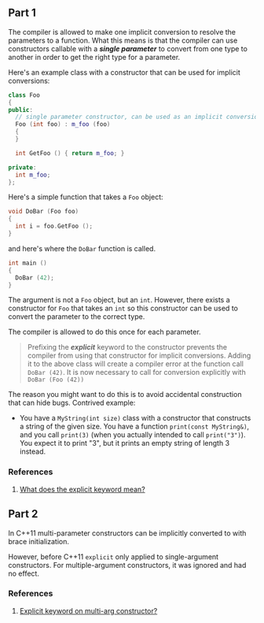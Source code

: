 ## Part 1

The compiler is allowed to make one implicit conversion to resolve the parameters to a function. What this means is that the compiler can use constructors callable with a ***single parameter*** to convert from one type to another in order to get the right type for a parameter.

Here's an example class with a constructor that can be used for implicit conversions:

```c++
class Foo
{
public:
  // single parameter constructor, can be used as an implicit conversion
  Foo (int foo) : m_foo (foo) 
  {
  }

  int GetFoo () { return m_foo; }

private:
  int m_foo;
};
```

Here's a simple function that takes a `Foo` object:

```c++
void DoBar (Foo foo)
{
  int i = foo.GetFoo ();
}
```

and here's where the `DoBar` function is called.

```c++
int main ()
{
  DoBar (42);
}
```

The argument is not a `Foo` object, but an `int`. However, there exists a constructor for `Foo` that takes an `int` so this constructor can be used to convert the parameter to the correct type.

The compiler is allowed to do this once for each parameter.

> Prefixing the ***explicit*** keyword to the constructor prevents the compiler from using that constructor for implicit conversions. Adding it to the above class will create a compiler error at the function call `DoBar (42)`. It is now necessary to call for conversion explicitly with  `DoBar (Foo (42))`

The reason you might want to do this is to avoid accidental construction that can hide bugs. Contrived example:

- You have a `MyString(int size)` class with a constructor that constructs a string of the given size. You have a function `print(const MyString&)`, and you call `print(3)` (when you actually intended to call `print("3")`). You expect it to print "3", but it prints an empty string of length 3 instead.

### References

1. [What does the explicit keyword mean?](https://stackoverflow.com/questions/121162/what-does-the-explicit-keyword-mean)

## Part 2

In C++11 multi-parameter constructors can be implicitly converted to with brace initialization.

However, before C++11 `explicit` only applied to single-argument constructors. For multiple-argument constructors, it was ignored and had no effect.

### References

1. [Explicit keyword on multi-arg constructor?](https://stackoverflow.com/questions/1118680/explicit-keyword-on-multi-arg-constructor)
